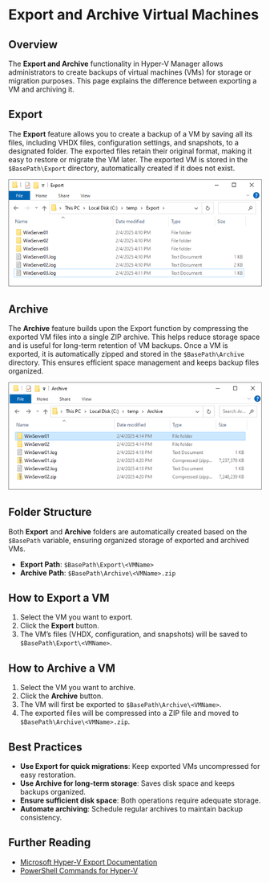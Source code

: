 # Export and Archive Virtual Machines

## Overview
The **Export and Archive** functionality in Hyper-V Manager allows administrators to create backups of virtual machines (VMs) for storage or migration purposes. This page explains the difference between exporting a VM and archiving it.

## Export
The **Export** feature allows you to create a backup of a VM by saving all its files, including VHDX files, configuration settings, and snapshots, to a designated folder. The exported files retain their original format, making it easy to restore or migrate the VM later. The exported VM is stored in the `$BasePath\Export` directory, automatically created if it does not exist.

<img style="border: 1px solid gray;" src="https://github.com/jamesrmilne/Hyper-V-Manager/blob/main/ScreenShots/HVM%20Export%20Folder.png" />

## Archive
The **Archive** feature builds upon the Export function by compressing the exported VM files into a single ZIP archive. This helps reduce storage space and is useful for long-term retention of VM backups. Once a VM is exported, it is automatically zipped and stored in the `$BasePath\Archive` directory. This ensures efficient space management and keeps backup files organized.

<img style="border: 1px solid gray;" src="https://github.com/jamesrmilne/Hyper-V-Manager/blob/main/ScreenShots/HVM%20Archive%20Folder.png" />

## Folder Structure
Both **Export** and **Archive** folders are automatically created based on the `$BasePath` variable, ensuring organized storage of exported and archived VMs.

- **Export Path**: `$BasePath\Export\<VMName>`
- **Archive Path**: `$BasePath\Archive\<VMName>.zip`

## How to Export a VM
1. Select the VM you want to export.
2. Click the **Export** button.
3. The VM’s files (VHDX, configuration, and snapshots) will be saved to `$BasePath\Export\<VMName>`.

## How to Archive a VM
1. Select the VM you want to archive.
2. Click the **Archive** button.
3. The VM will first be exported to `$BasePath\Archive\<VMName>`.
4. The exported files will be compressed into a ZIP file and moved to `$BasePath\Archive\<VMName>.zip`.

## Best Practices
- **Use Export for quick migrations**: Keep exported VMs uncompressed for easy restoration.
- **Use Archive for long-term storage**: Saves disk space and keeps backups organized.
- **Ensure sufficient disk space**: Both operations require adequate storage.
- **Automate archiving**: Schedule regular archives to maintain backup consistency.

## Further Reading
- [Microsoft Hyper-V Export Documentation](https://docs.microsoft.com/en-us/virtualization/hyper-v/)
- [PowerShell Commands for Hyper-V](https://docs.microsoft.com/en-us/powershell/module/hyper-v/)
